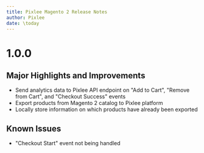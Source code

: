 ```yaml
---
title: Pixlee Magento 2 Release Notes
author: Pixlee
date: \today
---
```


# 1.0.0 #

## Major Highlights and Improvements ##

- Send analytics data to Pixlee API endpoint on "Add to Cart", "Remove from Cart", and "Checkout Success" events
- Export products from Magento 2 catalog to Pixlee platform
- Locally store information on which products have already been exported

## Known Issues ##

- "Checkout Start" event not being handled
